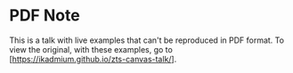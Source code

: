 # PDF Note

This is a talk with live examples that can't be reproduced in PDF format. To view the original, with these examples, go to [https://ikadmium.github.io/zts-canvas-talk/].
